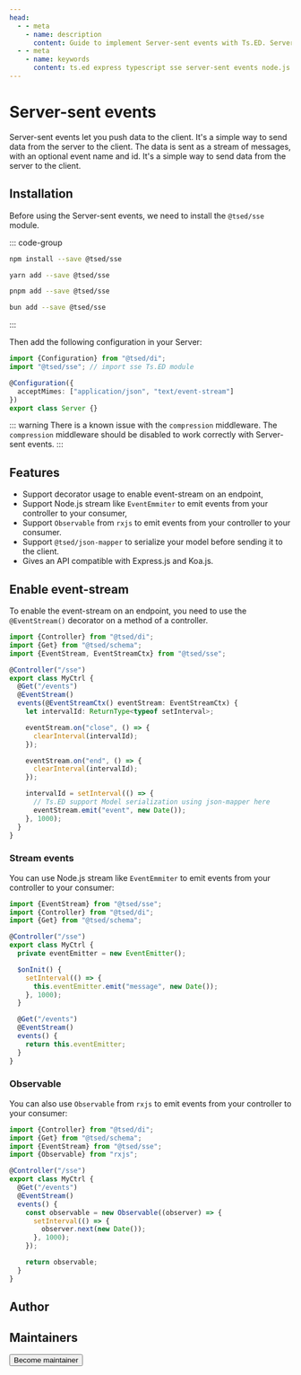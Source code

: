 ```yaml
---
head:
  - - meta
    - name: description
      content: Guide to implement Server-sent events with Ts.ED. Server-sent events let you push data to the client. It's a simple way to send data from the server to the client.
  - - meta
    - name: keywords
      content: ts.ed express typescript sse server-sent events node.js javascript decorators
---
```


# Server-sent events

Server-sent events let you push data to the client. It's a simple way to send data from the server to the client. The data is sent as a stream of messages, with an optional event name and id. It's a simple way to send data from the server to the client.

## Installation

Before using the Server-sent events, we need to install the `@tsed/sse` module.

::: code-group

```sh [npm]
npm install --save @tsed/sse
```

```sh [yarn]
yarn add --save @tsed/sse
```

```sh [pnpm]
pnpm add --save @tsed/sse
```

```sh [bun]
bun add --save @tsed/sse
```

:::

Then add the following configuration in your Server:

```ts
import {Configuration} from "@tsed/di";
import "@tsed/sse"; // import sse Ts.ED module

@Configuration({
  acceptMimes: ["application/json", "text/event-stream"]
})
export class Server {}
```

::: warning
There is a known issue with the `compression` middleware. The
`compression` middleware should be disabled to work correctly with Server-sent events.
:::

## Features

- Support decorator usage to enable event-stream on an endpoint,
- Support Node.js stream like `EventEmmiter` to emit events from your controller to your consumer,
- Support `Observable` from `rxjs` to emit events from your controller to your consumer.
- Support `@tsed/json-mapper` to serialize your model before sending it to the client.
- Gives an API compatible with Express.js and Koa.js.

## Enable event-stream

To enable the event-stream on an endpoint, you need to use the `@EventStream()` decorator on a method of a controller.

```typescript
import {Controller} from "@tsed/di";
import {Get} from "@tsed/schema";
import {EventStream, EventStreamCtx} from "@tsed/sse";

@Controller("/sse")
export class MyCtrl {
  @Get("/events")
  @EventStream()
  events(@EventStreamCtx() eventStream: EventStreamCtx) {
    let intervalId: ReturnType<typeof setInterval>;

    eventStream.on("close", () => {
      clearInterval(intervalId);
    });

    eventStream.on("end", () => {
      clearInterval(intervalId);
    });

    intervalId = setInterval(() => {
      // Ts.ED support Model serialization using json-mapper here
      eventStream.emit("event", new Date());
    }, 1000);
  }
}
```

### Stream events

You can use Node.js stream like `EventEmmiter` to emit events from your controller to your consumer:

```ts
import {EventStream} from "@tsed/sse";
import {Controller} from "@tsed/di";
import {Get} from "@tsed/schema";

@Controller("/sse")
export class MyCtrl {
  private eventEmitter = new EventEmitter();

  $onInit() {
    setInterval(() => {
      this.eventEmitter.emit("message", new Date());
    }, 1000);
  }

  @Get("/events")
  @EventStream()
  events() {
    return this.eventEmitter;
  }
}
```

### Observable

You can also use `Observable` from `rxjs` to emit events from your controller to your consumer:

```ts
import {Controller} from "@tsed/di";
import {Get} from "@tsed/schema";
import {EventStream} from "@tsed/sse";
import {Observable} from "rxjs";

@Controller("/sse")
export class MyCtrl {
  @Get("/events")
  @EventStream()
  events() {
    const observable = new Observable((observer) => {
      setInterval(() => {
        observer.next(new Date());
      }, 1000);
    });

    return observable;
  }
}
```

## Author

<GithubContributors :users="['Romakita']"/>

## Maintainers <Badge text="Help wanted" />

<GithubContributors :users="['Romakita']"/>

<div class="flex items-center justify-center p-5">
<Button href="/contributing.html" class="rounded-medium">
 Become maintainer
</Button>
</div>
